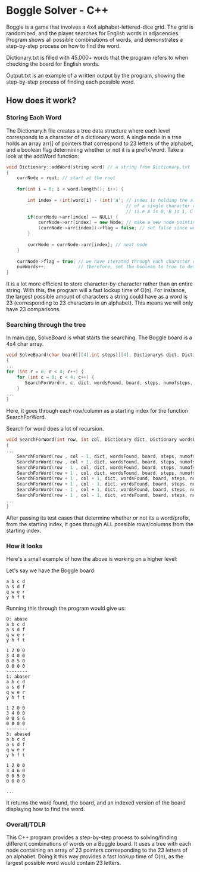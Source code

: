# Boggle Solver - C++
Boggle is a game that involves a 4x4 alphabet-lettered-dice grid. The grid is randomized, and the player searches for English words in adjacencies. Program shows all possible combinations of words, and demonstrates a step-by-step process on how to find the word.

Dictionary.txt is filled with 45,000+ words that the program refers to when checking the board for English words.

Output.txt is an example of a written output by the program, showing the step-by-step process of finding each possible word.

## How does it work?

### Storing Each Word
The Dictionary.h file creates a tree data structure where each level corresponds to a character of a dictionary word. A single node in a tree holds an array arr[] of pointers that correspond to 23 letters of the alphabet, and a boolean flag determining whether or not it is a prefix/word. Take a look at the addWord function:
```C++
void Dictionary::addWord(string word) // a string from Dictionary.txt
{
    currNode = root; // start at the root
    
    for(int i = 0; i < word.length(); i++) {
        
        int index = (int)word[i] - (int)'a'; // index is holding the alphabetical position
                                             // of a single character of word 
                                             // (i.e A is 0, B is 1, C is 2...)  
        if(currNode->arr[index] == NULL) {   
            currNode->arr[index] = new Node; // make a new node pointing to the corresponding letter in array
            (currNode->arr[index])->flag = false; // set false since we're not done itereting through word
        }
        
        currNode = currNode->arr[index]; // next node
    }
    
    currNode->flag = true; // we have iterated through each character of the word
    numWords++;            // therefore, set the boolean to true to define as a word
}
```
It is a lot more efficient to store character-by-character rather than an entire string. With this, the program will a fast lookup time of O(n). For instance, the largest possible amount of characters a string could have as a word is 23 (corresponding to 23 characters in an alphabet). This means we will only have 23 comparisons. 

### Searching through the tree
In main.cpp, SolveBoard is what starts the searching. The Boggle board is a 4x4 char array. 
```C++
void SolveBoard(char board[][4],int steps[][4], Dictionary& dict, Dictionary& wordsFound, bool printBoard)
{
...
for (int r = 0; r < 4; r++) {
    for (int c = 0; c < 4; c++) {
       SearchForWord(r, c, dict, wordsFound, board, steps, numofsteps, currPrefix, printBoard, output);
    }
...
}
```
Here, it goes through each row/column as a starting index for the function SearchForWord.

Search for word does a lot of recursion.
```C++
void SearchForWord(int row, int col, Dictionary dict, Dictionary wordsFound, char board[][4], int steps[][4], int numofsteps, string currPrefix, bool printBoard, ofstream& output)
{
...
    SearchForWord(row , col - 1, dict, wordsFound, board, steps, numofsteps, currPrefix, printBoard, output);
    SearchForWord(row , col + 1, dict, wordsFound, board, steps, numofsteps, currPrefix, printBoard, output);
    SearchForWord(row - 1 , col, dict, wordsFound, board, steps, numofsteps, currPrefix, printBoard, output);
    SearchForWord(row + 1 , col, dict, wordsFound, board, steps, numofsteps, currPrefix, printBoard, output);
    SearchForWord(row + 1 , col + 1, dict, wordsFound, board, steps, numofsteps, currPrefix, printBoard, output);
    SearchForWord(row + 1 , col - 1, dict, wordsFound, board, steps, numofsteps, currPrefix, printBoard, output);
    SearchForWord(row - 1 , col + 1, dict, wordsFound, board, steps, numofsteps, currPrefix, printBoard, output);
    SearchForWord(row - 1 , col - 1, dict, wordsFound, board, steps, numofsteps, currPrefix, printBoard, output);
...
}
```
After passing its test cases that determine whether or not its a word/prefix, from the starting index, it goes through ALL possible rows/columns from the starting index.

### How it looks

Here's a small example of how the above is working on a higher level:

Let's say we have the Boggle board:
```
a b c d 
a s d f 
q w e r 
y h f t 
```
Running this through the program would give us:
```
0: abase
a b c d 
a s d f 
q w e r 
y h f t 

1 2 0 0 
3 4 0 0 
0 0 5 0 
0 0 0 0 
--------
1: abaser
a b c d 
a s d f 
q w e r 
y h f t 

1 2 0 0 
3 4 0 0 
0 0 5 6 
0 0 0 0 
--------
3: abased
a b c d 
a s d f 
q w e r 
y h f t 

1 2 0 0 
3 4 6 0 
0 0 5 0 
0 0 0 0

...
```
It returns the word found, the board, and an indexed version of the board displaying how to find the word.


### Overall/TDLR
This C++ program provides a step-by-step process to solving/finding different combinations of words on a Boggle board. It uses a tree with each node containing an array of 23 pointers corresponding to the 23 letters of an alphabet. Doing it this way provides a fast lookup time of O(n), as the largest possible word would contain 23 letters. 
